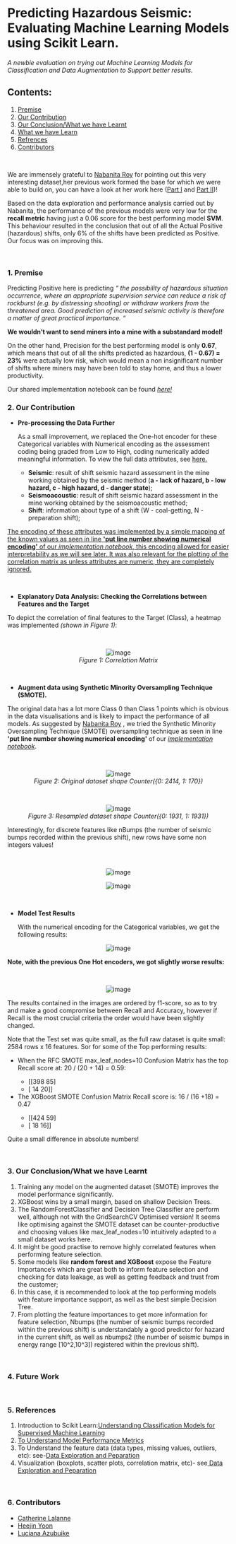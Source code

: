 <h1> Predicting Hazardous Seismic: Evaluating Machine Learning Models using Scikit Learn.</h1>
<em>A newbie evaluation on trying out Machine Learning Models for Classification and Data Augmentation to Support better results.</em>

## Contents:
1. [Premise](#pre)<br/>
2. [Our Contribution](#our)<br/>
3. [Our Conclusion/What we have Learnt](#con)<br/>
4. [What we have Learn](#learnt)<br/>
5. [Refrences](#ref)<br/>
6. [Contributors](#contributor)<br/>

<br/>
<p>We are immensely grateful to  <a href="https://www.linkedin.com/in/nabanita-roy/">Nabanita Roy</a> for pointing out this very interesting dataset,her previous work formed the base for which we were able to build on, you can have a look at her work here (<a href="https://towardsdatascience.com/predicting-hazardous-seismic-bumps-using-supervised-classification-algorithms-part-i-2c5d21f379bc">Part I</a> and <a href="https://towardsdatascience.com/predicting-hazardous-seismic-bumps-part-ii-training-supervised-classifier-models-and-8b9104b611b0">Part II</a>)!<br/>
 
Based on the data exploration and performance analysis carried out by Nabanita, the performance of the previous models were very low for the <b>recall metric</b> having just a 0.06 score for the best performing model <b>SVM</b>. This behaviour resulted in the conclusion that out of all the Actual Positive (hazardous) shifts, only 6% of the shifts have been predicted as Positive. Our focus was on improving this.</p><br/>

### <a name="pre">1. Premise</a>
Predicting Positive here is predicting <em>“ the possibility of hazardous situation occurrence, where an appropriate supervision service can reduce a risk of rockburst (e.g. by distressing shooting) or withdraw workers from the threatened area. Good prediction of increased seismic activity is therefore a matter of great practical importance. “</em><br/>

<b>We wouldn’t want to send miners into a mine with a substandard model!</b>

On the other hand, Precision for the best performing model is only <b>0.67</b>, which means that out of all the shifts predicted as hazardous, <b>(1 - 0.67) = 23%</b> were actually low risk, which would mean a non insignificant number of shifts where miners may have been told to stay home, and thus a lower productivity.  

Our shared implementation notebook can be found <a href="New Link"><em>here!</em></a><br/>

### <a name="our">2. Our Contribution</a>
<ul>
 <li><b>Pre-processing the Data Further</b></li>
 <p>As a small improvement, we replaced the One-hot encoder for these Categorical variables with Numerical encoding as the assessment coding being graded from Low to High, coding numerically added meaningful information. To view the full data attributes, see <a href="https://archive.ics.uci.edu/ml/datasets/seismic-bumps">here.</a></p>
 <ul>
  <li><b>Seismic</b>: result of shift seismic hazard assessment in the mine working obtained by the seismic
   method (<b>a - lack of hazard, b - low hazard, c - high hazard, d - danger state</b>);</li>
  <li><b>Seismoacoustic</b>: result of shift seismic hazard assessment in the mine working obtained by the
seismoacoustic method;</li>
  <li><b>Shift</b>: information about type of a shift (W - coal-getting, N -preparation shift);</li>
 </ul>
</ul>
<p><ins>The encoding of these attributes was implemented by a simple mapping of the known values as seen in line <b>'put line number showing numerical encoding'</b> of our <a href="New Link"><em>implementation notebook</em></a>, this encoding allowed for easier interpretability as we will see later. It was also relevant for the plotting of the correlation matrix as unless attributes are numeric, they are completely ignored.</ins></p>
<br/>
<ul>
 <li><b>Explanatory Data Analysis: Checking the Correlations between Features and the Target</b></li>
</ul>
 <p> To depict the correlation of final features to the Target (Class), a  heatmap was implemented <em>(shown in Figure 1)</em>:</p>
 <br/>
 <p align="center">
 <img src="https://user-images.githubusercontent.com/69084008/95680839-409dfc80-0bd4-11eb-9dd7-3cf5567a2786.png" alt="image"/>
 <br/>
    <em>Figure 1: Correlation Matrix</em>
 </p>
 <br/>
<ul>
 <li><b>Augment data using Synthetic Minority Oversampling Technique (SMOTE).</b></li>
</ul>
 <p>The original data has a lot more Class 0 than Class 1 points which is obvious in the data visualisations and is likely to impact the performance of all models. As suggested by  <a href="https://www.linkedin.com/in/nabanita-roy/">Nabanita Roy</a> , we tried the Synthetic Minority Oversampling Technique (SMOTE) oversampling technique as seen in line <b>'put line number showing numerical encoding'</b> of our <a href="New Link"><em>implementation notebook</em></a>.</p>
 <br/>
 <p align="center">
 <img src="https://user-images.githubusercontent.com/69084008/95685532-5caf9700-0bf0-11eb-94d1-933a09980287.png" alt="image"/>
 <br/>
    <em>Figure 2: Original dataset shape Counter({0: 2414, 1: 170})</em>
 </p>
 <br/>
 <p align="center">
 <img src="https://user-images.githubusercontent.com/69084008/95685598-b0ba7b80-0bf0-11eb-857a-7d1858150f8b.png" alt="image"/>
 <br/>
    <em>Figure 3: Resampled dataset shape Counter({0: 1931, 1: 1931})</em>
 </p>
 <p>Interestingly, for discrete features like nBumps (the number of seismic bumps recorded within the previous shift), new rows have some non integers values!</p><br/>
<p align="center">
 <img src="https://user-images.githubusercontent.com/69084008/96310104-94f31300-0ffe-11eb-8e19-96d72fc3eabb.png" alt="image"/>
 <br/>
</p>
<p align="center">
 <img src="https://user-images.githubusercontent.com/69084008/96310444-409c6300-0fff-11eb-8ac1-ca254ccc78b4.png" alt="image"/>
 <br/>
</p>
<br/>
<ul>
 <li><b>Model Test Results</b></li>
 <p>With the numerical encoding for the Categorical variables, we get the following results:</p>
</ul>
<p align="center">
 <img src="https://user-images.githubusercontent.com/69084008/96335818-24d2a480-1073-11eb-9648-d0bbc14f5912.png" alt="image"/>
 <br/>
</p>
<p><b>Note, with the previous One Hot encoders, we got slightly worse results:</b></p><br/>
<p align="center">
 <img src="https://user-images.githubusercontent.com/69084008/96335843-521f5280-1073-11eb-93bd-06fd9ec444d5.png" alt="image"/>
 <br/>
</p>
<p>The results contained in the images are ordered by f1-score, so as to try and make a good compromise between Recall and Accuracy, however if Recall is the most crucial criteria the order would have been slightly changed.</p>
<p>Note that the Test set was quite small, as the full raw dataset is quite small: 2584 rows x 16 features. Sor for some of the Top performing results:</p>
<ul>
 <li>When the RFC SMOTE max_leaf_nodes=10 Confusion Matrix has the top Recall score at: 20 / (20 + 14) = 0.59:</li>
 <ul>
  <li>[[398  85]</li>
  <li>[ 14  20]]</li>
 </ul>
 <li>The XGBoost SMOTE Confusion Matrix Recall score is:  16 / (16 +18) = 0.47</li>
 <ul>
  <li>[[424  59]</li>
  <li>[ 18  16]]</li>
 </ul>
</ul>
<p>Quite a small difference in absolute numbers!</p><br/>


### <a name="con"> 3. Our Conclusion/What we have Learnt</a>
<ol>
 <li>Training any model on the augmented dataset (SMOTE) improves the model performance significantly.</li>
 <li>XGBoost wins by a small margin, based on shallow Decision Trees.</li>
 <li>The RandomForestClassifier and Decision Tree Classifier are perform well, although not with the GridSearchCV Optimised version! It seems like optimising against the SMOTE dataset can be counter-productive and choosing values like max_leaf_nodes=10 intuitively adapted to a small dataset works here.</li>
 <li>It might be good practise to remove highly correlated features when performing feature selection.</li>
 <li>Some models like <b>random forest and XGBoost</b> expose the Feature Importance’s which are great both to inform feature selection and checking for data leakage, as well as getting feedback and trust from the customer;</li>
 <li>In this case, it is recommended to look at the top performing models with feature importance support, as well as the best simple Decision Tree.</li>
 <li> From plotting the feature importances to get more information for feature selection, Nbumps (the number of seismic bumps recorded within the previous shift) is understandably a good predictor for hazard in the current shift, as well as nbumps2 (the number of seismic bumps in energy range [10^2,10^3]) registered within the previous shift).</li>
</ol>
<br/>

### <a name="fw">4. Future Work</a>

<br/>

### <a name="ref">5. References</a>
<ol>
 <li>Introduction to Scikit Learn:<a href="https://scikit-learn.org/stable/supervised_learning.html#supervised-learning">Understanding Classification Models for Supervised Machine Learning</a></li>
 <li><a href="https://medium.com/@MohammedS/performance-metrics-for-classification-problems-in-machine-learning-part-i-b085d432082b">To Understand Model Performance Metrics</a></li>
 <li>To Understand the feature data (data types, missing values, outliers, etc): see-<a href="https://towardsdatascience.com/predicting-hazardous-seismic-bumps-using-supervised-classification-algorithms-part-i-2c5d21f379bc">Data Exploration and Peparation</a></li>
 <li>Visualization (boxplots, scatter plots, correlation matrix, etc)- see<a href="https://towardsdatascience.com/predicting-hazardous-seismic-bumps-using-supervised-classification-algorithms-part-i-2c5d21f379bc"> Data Exploration and Peparation</a></li>
</ol><br/>

### <a name="contributor">6. Contributors</a>
<ul>
  <li><a href="https://www.linkedin.com/in/catherine-lalanne-85b5ba/">Catherine Lalanne</a></li>
  <li><a href="https://www.linkedin.com/in/heejin-yoon-429837190/">Heejin Yoon</a></li>
  <li><a href="https://www.linkedin.com/in/i-am-luciana-azubuike/">Luciana Azubuike</a></li>
</ul>
<br/>

